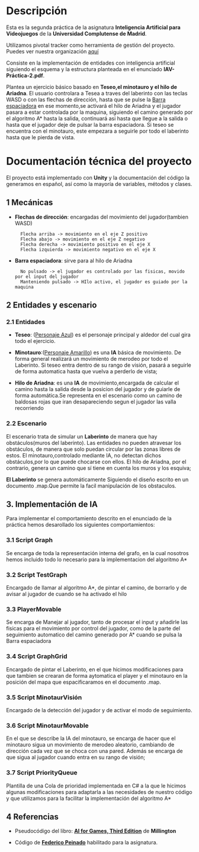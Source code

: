 # Descripción
Esta es la segunda práctica de la asignatura **Inteligencia Artificial para Videojuegos** de la **Universidad Complutense de Madrid**. 

Utilizamos pivotal tracker como herramienta de gestión del proyecto. Puedes ver nuestra organización [aquí](https://www.pivotaltracker.com/n/projects/2490634)

Consiste en la implementación de entidades con inteligencia artificial siguiendo el esquema y la estructura planteada en el enunciado **IAV-Práctica-2.pdf**.

Plantea un ejercicio básico basado en **Teseo,el minotauro y el hilo de Ariadna**. El usuario controlara a Tesea a traves del laberinto con las teclas WASD o con las flechas de dirección, hasta que se pulse la <u>Barra espaciadora</u> en ese momento,se activará el hilo de Ariadna y el jugador pasara a estar controlada por la maquina, siguiendo el camino generado por el algoritmo A* hasta la salida, continuará asi hasta que llegue a la salida o hasta que el jugador deje de pulsar la barra espaciadora.
Si teseo se encuentra con el minotauro, este empezara a seguirle por todo el laberinto hasta que le pierda de vista.

# Documentación técnica del proyecto

El proyecto está implementado con **Unity** y la documentación del código la generamos en español, así como la mayoría de variables, métodos y clases.

## 1 Mecánicas
- **Flechas de dirección**: encargadas del movimiento del jugador(tambien WASD)

        Flecha arriba -> movimiento en el eje Z positivo
        Flecha abajo -> movimiento en el eje Z negativo
        Flecha derecha -> movimiento positivo en el eje X
        Flecha izquierda -> movimiento negativo en el eje X

- **Barra espaciadora**: sirve para al hilo de Ariadna

        No pulsado -> el jugador es controlado por las fisicas, movido por el input del jugador
        Manteniendo pulsado -> HIlo activo, el jugador es guiado por la maquina

## 2 Entidades y escenario

### 2.1 Entidades
- **Teseo**: (<u>Personaje Azul</u>) es el personaje principal y aldedor del cual gira todo el ejercicio. 

- **Minotauro**:(<u>Personaje Amarillo</u>) es una **IA** básica de movimiento. De forma general realizará un movimiento de merodeo por todo el Laberinto. Si teseo entra dentro de su rango de visión, pasará a seguirle de forma automatica hasta que vuelva a perderlo de vista; 

- **Hilo de Ariadna**: es una **IA** de movimiento,encargada de calcular el camino hasta la salida desde la posicion del jugador y de guiarle de forma automática.Se representa en el escenario como un camino de baldosas rojas que iran desapareciendo segun el jugador las valla recorriendo


### 2.2 Escenario

El escenario trata de simular un **Laberinto** de manera que hay obstáculos(muros del laberinto). Las entidades no pueden atravesar los obstáculos, de manera que solo puedan circular por las zonas libres de estos. El minotauro,controlado mediante IA, no detectan dichos obstáculos,por lo que puede chocarse con ellos.
El hilo de Ariadna, por el contrario, genera un camino que sí tiene en cuenta los muros y los esquiva;

**El Laberinto** se genera automáticamente Siguiendo el diseño escrito en un documento .map.Que permite la facil manipulación de los obstaculos.

## 3. Implementación de **IA**

Para implementar el comportamiento descrito en el enunciado de la práctica hemos desarollado los siguientes comportamientos:

### 3.1 Script Graph
Se encarga de toda la representación interna del grafo, en la cual nosotros hemos incluido todo lo necesario para la implementacion del algoritmo A*

### 3.2 Script TestGraph
Encargado de llamar al algoritmo A*, de pintar el camino, de borrarlo y de avisar al jugador de cuando se ha activado el hilo


### 3.3 PlayerMovable
Se encarga de Manejar al jugador, tanto de procesar el input y añadirle las fisicas para el movimiento por control del jugador, como de la parte del seguimiento automatico del camino generado por A* cuando se pulsa la Barra espaciadora


### 3.4 Script GraphGrid
Encargado de pintar el Laberinto, en el que hicimos modificaciones para que tambien se crearan de forma aytomatica el player y el minotauro en la posición del mapa que espacificaramos en el documento .map. 

### 3.5 Script MinotaurVisión
Encargado de la detección del jugador y de activar el modo de seguimiento.

### 3.6 Script MinotaurMovable
En el que se describe la IA del minotauro, se encarga de hacer que el minotauro sigua un movimiento de merodeo aleatorio, cambiando de dirección cada vez que se choca con una pared. Además se encarga de que sigua al jugador cuando entra en su rango de visión;

### 3.7 Script PriorityQueue
Plantilla de una Cola de prioridad implementada en C# a la que le hicimos algunas modificaciones para adaptarla a las necesidades de nuestro código y que utilizamos para la facilitar la implementación del algoritmo A*


## 4 Referencias
- Pseudocódigo del libro: [**AI for Games, Third Edition**](https://ebookcentral.proquest.com/lib/universidadcomplutense-ebooks/detail.action?docID=5735527) de **Millington**

- Código de [**Federico Peinado**](https://github.com/federicopeinado) habilitado para la asignatura.

